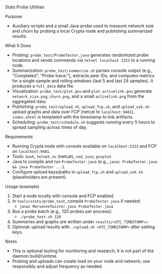 Stats Probe Utilities

Purpose
- Auxiliary scripts and a small Java probe used to measure network size and churn by probing a local Crypta node and publishing summarized results.

What It Does
- Probing: `probe_test/ProbeTester.java` generates randomized probe locations and sends commands via `telnet localhost 2323` to a running node.
- Summarization: `probe_test/summarize.sh` parses console output (e.g., "Completed", "Probe trace:"), extracts peer IDs, and computes metrics for a single sample and rolling windows (last 5 and last 24 samples). It produces a `full_data` data file.
- Visualization: `probe_test/plot.gnu` and `plot_activelink.gnu` generate `network_size.png`, `churn.png`, and a small `activelink.png` from the aggregated data.
- Publishing: `probe_test/upload.sh`, `upload_fcp.sh`, and `upload_usk.sh` upload graphs and data over FCP (netcat to `localhost:9481`). `index.xhtml` is templated with the timestamp to link artifacts.
- Scheduling: `probe_test/schedule.sh` suggests running every 5 hours to spread sampling across times of day.

Requirements
- Running Crypta node with console available on `localhost:2323` and FCP on `localhost:9481`.
- Tools: `bash`, `telnet`, `nc` (netcat), `sed`, `join`, `gnuplot`.
- Java to compile and run `ProbeTester.java` (e.g., `javac ProbeTester.java && java ProbeTester ...`).
- Configure upload keys/paths in `upload_fcp.sh` and `upload_usk.sh` (placeholders are present).

Usage (example)
1) Start a node locally with console and FCP enabled.
2) In `tools/stats/probe_test`, compile `ProbeTester.java` if needed:
   - `javac MersenneTwister.java ProbeTester.java`
3) Run a probe batch (e.g., 120 probes per process):
   - `./probe_test.sh 120`
4) Summaries and graphs are written under `results/<UTC_TIMESTAMP>/`.
5) Optional: upload results with `./upload.sh <UTC_TIMESTAMP>` after setting keys.

Notes
- This is optional tooling for monitoring and research; it is not part of the daemon build/runtime.
- Probing and uploads can create load on your node and network; use responsibly and adjust frequency as needed.
